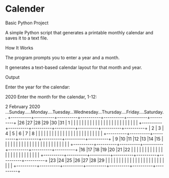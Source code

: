 # Calender
Basic Python Project

A simple Python script that generates a printable monthly calendar and saves it to a text file.

How It Works

The program prompts you to enter a year and a month.

It generates a text-based calendar layout for that month and year.

Output

Enter the year for the calendar:
> 
2020
Enter the month for the calendar, 1-12:
> 
2
                                  February 2020
...Sunday.....Monday....Tuesday...Wednesday...Thursday....Friday....Saturday..
+----------+----------+----------+----------+----------+----------+----------+
|26        |27        |28        |29        |30        |31        | 1        |
|          |          |          |          |          |          |          |
|          |          |          |          |          |          |          |
|          |          |          |          |          |          |          |
+----------+----------+----------+----------+----------+----------+----------+
| 2        | 3        | 4        | 5        | 6        | 7        | 8        |
|          |          |          |          |          |          |          |
|          |          |          |          |          |          |          |
|          |          |          |          |          |          |          |
+----------+----------+----------+----------+----------+----------+----------+
| 9        |10        |11        |12        |13        |14        |15        |
|          |          |          |          |          |          |          |
|          |          |          |          |          |          |          |
|          |          |          |          |          |          |          |
+----------+----------+----------+----------+----------+----------+----------+
|16        |17        |18        |19        |20        |21        |22        |
|          |          |          |          |          |          |          |
|          |          |          |          |          |          |          |
|          |          |          |          |          |          |          |
+----------+----------+----------+----------+----------+----------+----------+
|23        |24        |25        |26        |27        |28        |29        |
|          |          |          |          |          |          |          |
|          |          |          |          |          |          |          |
|          |          |          |          |          |          |          |
+----------+----------+----------+----------+----------+----------+----------+


